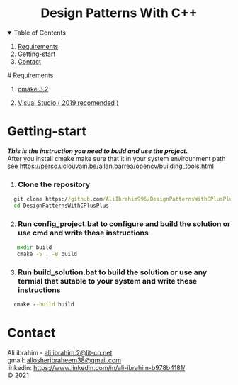 <p align="center">
<h1 align ="center" >Design Patterns With C++</H1> 
</p>
<details open="open">
  <summary>Table of Contents</summary>
  <ol>
    <li>
      <a href="#Requirements">Requirements</a>
    </li>
    <li>
        <a href = "#Getting-start">Getting-start</a>
    </li>
    <li>
        <a href="#contact">Contact</a>
    </li>
  </ol>
</details>
# Requirements

1) [cmake 3.2](https://cmake.org/ "cmake home")

2) [Visual Studio ( 2019 recomended )](https://visualstudio.microsoft.com/downloads/ "Visula studio download page")

# Getting-start

**_This is the instruction you need to build and use the project._**
<br/>
After you install cmake make sure that it in your system envirounment path see https://perso.uclouvain.be/allan.barrea/opencv/building_tools.html

1. ### Clone the repository

```bat
  git clone https://github.com/AliIbrahim996/DesignPatternsWithCPlusPlus.git
  cd DesignPatternsWithCPlusPlus
```
2. ### Run config_project.bat to configure and build the solution or use cmd and write these instructions

```bat
   mkdir build 
   cmake -S . -B build
```

3. ### Run build_solution.bat to build the solution or use any termial that sutable to your system and write these instructions

```bat
  cmake --build build
```
# Contact

 Ali ibrahim - ali.ibrahim.2@lit-co.net 
  <br/>
 gmail: allosheribraheem38@gmail.com 
  <br/>
 linkedin: https://www.linkedin.com/in/ali-ibrahim-b978b4181/ 
  <br/>
 &copy; 2021

